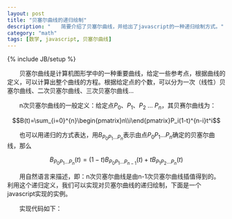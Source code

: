 ```yaml
---
layout: post
title: "贝塞尔曲线的递归绘制"
description: "　　简要介绍了贝塞尔曲线，并给出了javascript的一种递归绘制方式。"
category: "math"
tags: [数学, javascript, 贝塞尔曲线]
---
```

{% include JB/setup %}

　　贝塞尔曲线是计算机图形学中的一种重要曲线，给定一些参考点，根据曲线的定义，可以计算出整个曲线的方程。根据给定点的个数，可以分为一次（线性）贝塞尔曲线、二次贝塞尔曲线、三次贝塞尔曲线...

　　n次贝塞尔曲线的一般定义：给定点$P_0$、$P_1$、$P_2$ ... $P_n$，其贝赛尔曲线为：

$$B(t)=\sum_{i=0}^{n}\begin{pmatrix}n\\i\end{pmatrix}P_i(1-t)^{n-i}t^i$$

　　也可以用递归的方式表达，用$B_{P_0 P_1 \dots P_n}$表示由点$P_0 P_1 \dots P_n$确定的贝塞尔曲线，那么

$$B_{P_0 P_1 \dots P_n}(t)=(1-t)B_{P_0 P_1 \dots P_{n-1}}(t)+tB_{P_1 P_2 \dots P_n}(t)$$

　　用自然语言来描述，即：n次贝塞尔曲线是由n-1次贝塞尔曲线插值得到的。利用这个递归定义，我们可以实现对贝塞尔曲线的递归绘制，下面是一个javascript实现的实例。

<div style="text-align: center;">
    <canvas id="democanvas"  width="300px" height="300px"></canvas>
</div>
<script type="text/javascript">
    var P0 = {x:6, y:6};
    var P1 = {x:100, y:250};
    var P2 = {x:150, y:50};
    var P3 = {x:240, y:260};
    var P4 = {x:290, y:20};

    (function()
    {
        var canvas = document.getElementById('democanvas');

        if(canvas.getContext)
        {  
            var ctx = canvas.getContext('2d');  

            renderUI(ctx, arguments);

            var arg = arguments;
            window.setInterval(function(){
                strokeBezierLine(ctx, arg);
            }, 30);
        } 

        function strokeLine(ctx,P0,P1){
            ctx.beginPath(); 
            ctx.lineWidth = 3;
            ctx.lineCap = 'round';
            ctx.strokeStyle = "rgba(205,205,205,1)";
            ctx.moveTo(P0.x,P0.y);
            ctx.lineTo(P1.x,P1.y);
            ctx.stroke();
        }

        function strokeCircle(ctx,p,r)
        {
            ctx.beginPath();
            ctx.arc(p.x, p.y, r, 0, Math.PI*2, true); 
            ctx.stroke();
        }

        var bezierPoints = new Array();
        var t = 0;
        var n = 0;
        var N = 100;

        function strokeBezierLine(ctx, arguments)
        {
            ctx.clearRect(0,0,300,300);
            renderUI(ctx, arguments);
            if(n > N)
            {
                n = 0;
                bezierPoints.length = 0;
            }
            t = n / N;
            bezierPoints[n] = drawMidLine(ctx, t, "rgba(255,0,0,1)", arguments);
            ++n;

            for (var i = 1, len = bezierPoints.length; i < len; ++i)
            {
                ctx.beginPath(); 
                ctx.lineWidth = 2;
                ctx.lineCap = 'round';
                ctx.strokeStyle = "rgba(0, 255, 255, 1)";
                ctx.moveTo(bezierPoints[i-1].x, bezierPoints[i-1].y);
                ctx.lineTo(bezierPoints[i].x, bezierPoints[i].y);
                ctx.stroke();
            }
        }

        function drawMidLine(ctx, t, color, arguments)
        {
            if (arguments.length > 2)
            {
                var arrP = new Array();

                arrP[0] = {
                    x: (1-t)*arguments[0].x + t*arguments[1].x, 
                    y: (1-t)*arguments[0].y + t*arguments[1].y
                };

                for (var i = 1, len = arguments.length; i < len - 1; ++i)
                {
                    arrP[i] = {
                        x: (1-t)*arguments[i].x + t*arguments[i+1].x, 
                        y: (1-t)*arguments[i].y + t*arguments[i+1].y
                    };

                    ctx.beginPath(); 
                    ctx.lineWidth = 2;
                    ctx.lineCap = 'round';
                    ctx.strokeStyle = color;
                    ctx.moveTo(arrP[i-1].x, arrP[i-1].y);
                    ctx.lineTo(arrP[i].x, arrP[i].y);
                    ctx.stroke();
                }

                color = changeColor(color);
                return drawMidLine(ctx, t, color, arrP);
            }
            else
            {
                var P = {
                        x: (1-t)*arguments[0].x + t*arguments[1].x, 
                        y: (1-t)*arguments[0].y + t*arguments[1].y
                    };
                return P;
            }
        }

        function changeColor(color)
        {
            switch (color)
            {
                case "rgba(255,0,0,1)":
                    color = "rgba(0,255,0,1)";
                    break;
                case "rgba(0,255,0,1)":
                    color = "rgba(0,0,255,1)";
                    break;
                case "rgba(0,0,255,1)":
                    color = "rgba(255,0,0,1)";
                    break
                default:
                    color = "rgba(255,0,0,1)";
                    break;
            }
            return color;
        }

        function renderUI(ctx, arguments)
        {
            //绘制起始点、控制点、终点
            for (var i = 0, len = arguments.length; i < len - 1; i++)
            {
                strokeLine(ctx, arguments[i], arguments[i+1]);
            }

            ctx.strokeStyle = "rgba(0,0,0,1)";
            for (var i = 0, len = arguments.length; i < len; i++)
            {
                strokeCircle(ctx, arguments[i], 3);
            }
        }
    })(P0, P1, P2, P3, P4);
</script>

　　实现代码如下：
    <div style="text-align: center;">
        <canvas id="democanvas"  width="300px" height="300px"></canvas>
    </div>
    <script type="text/javascript">
        var P0 = {x:6, y:6};
        var P1 = {x:100, y:250};
        var P2 = {x:150, y:50};
        var P3 = {x:240, y:260};
        var P4 = {x:290, y:20};

        (function()
        {
            var canvas = document.getElementById('democanvas');

            if(canvas.getContext)
            {  
                var ctx = canvas.getContext('2d');  

                renderUI(ctx, arguments);

                var arg = arguments;
                window.setInterval(function(){
                    strokeBezierLine(ctx, arg);
                }, 30);
            } 

            function strokeLine(ctx,P0,P1){
                ctx.beginPath(); 
                ctx.lineWidth = 3;
                ctx.lineCap = 'round';
                ctx.strokeStyle = "rgba(205,205,205,1)";
                ctx.moveTo(P0.x,P0.y);
                ctx.lineTo(P1.x,P1.y);
                ctx.stroke();
            }

            function strokeCircle(ctx,p,r)
            {
                ctx.beginPath();
                ctx.arc(p.x, p.y, r, 0, Math.PI*2, true); 
                ctx.stroke();
            }

            var bezierPoints = new Array();
            var t = 0;
            var n = 0;
            var N = 100;

            function strokeBezierLine(ctx, arguments)
            {
                ctx.clearRect(0,0,300,300);
                renderUI(ctx, arguments);
                if(n > N)
                {
                    n = 0;
                    bezierPoints.length = 0;
                }
                t = n / N;
                bezierPoints[n] = drawMidLine(ctx, t, "rgba(255,0,0,1)", arguments);
                ++n;

                for (var i = 1, len = bezierPoints.length; i < len; ++i)
                {
                    ctx.beginPath(); 
                    ctx.lineWidth = 2;
                    ctx.lineCap = 'round';
                    ctx.strokeStyle = "rgba(0, 255, 255, 1)";
                    ctx.moveTo(bezierPoints[i-1].x, bezierPoints[i-1].y);
                    ctx.lineTo(bezierPoints[i].x, bezierPoints[i].y);
                    ctx.stroke();
                }
            }

            function drawMidLine(ctx, t, color, arguments)
            {
                if (arguments.length > 2)
                {
                    var arrP = new Array();

                    arrP[0] = {
                        x: (1-t)*arguments[0].x + t*arguments[1].x, 
                        y: (1-t)*arguments[0].y + t*arguments[1].y
                    };

                    for (var i = 1, len = arguments.length; i < len - 1; ++i)
                    {
                        arrP[i] = {
                            x: (1-t)*arguments[i].x + t*arguments[i+1].x, 
                            y: (1-t)*arguments[i].y + t*arguments[i+1].y
                        };

                        ctx.beginPath(); 
                        ctx.lineWidth = 2;
                        ctx.lineCap = 'round';
                        ctx.strokeStyle = color;
                        ctx.moveTo(arrP[i-1].x, arrP[i-1].y);
                        ctx.lineTo(arrP[i].x, arrP[i].y);
                        ctx.stroke();
                    }

                    color = changeColor(color);
                    return drawMidLine(ctx, t, color, arrP);
                }
                else
                {
                    var P = {
                            x: (1-t)*arguments[0].x + t*arguments[1].x, 
                            y: (1-t)*arguments[0].y + t*arguments[1].y
                        };
                    return P;
                }
            }

            function changeColor(color)
            {
                switch (color)
                {
                    case "rgba(255,0,0,1)":
                        color = "rgba(0,255,0,1)";
                        break;
                    case "rgba(0,255,0,1)":
                        color = "rgba(0,0,255,1)";
                        break;
                    case "rgba(0,0,255,1)":
                        color = "rgba(255,0,0,1)";
                        break
                    default:
                        color = "rgba(255,0,0,1)";
                        break;
                }
                return color;
            }

            function renderUI(ctx, arguments)
            {
                //绘制起始点、控制点、终点
                for (var i = 0, len = arguments.length; i < len - 1; i++)
                {
                    strokeLine(ctx, arguments[i], arguments[i+1]);
                }

                ctx.strokeStyle = "rgba(0,0,0,1)";
                for (var i = 0, len = arguments.length; i < len; i++)
                {
                    strokeCircle(ctx, arguments[i], 3);
                }
            }
        })(P0, P1, P2, P3, P4);
    </script>

-----------------------------------------------------------------

###References

[维基百科：贝塞尔曲线](http://en.wikipedia.org/wiki/B%C3%A9zier_curve)  
